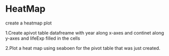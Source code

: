 # HeatMap
create a heatmap plot

1.Create apivot table datafreame with year along x-axes and continet along y-axes and lifeExp filled in the cells

2.Plot a heat map using seaboen for the pivot table that was just created.
